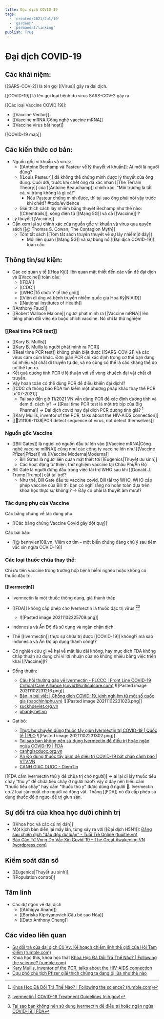 ```yaml
---
title: Đại dịch COVID-19
tags:
  - 'created/2021/Jul/10'
  - 'garden🏡'
  - 'permanent/linking'
publish: True
---
```

# Đại dịch COVID-19

## Các khái niệm:

[[SARS-COV-2]] là tên gọi [[Virus]] gây ra đại dịch.

[[COVID-19]] là tên gọi loại bệnh do virus SARS-COV-2 gây ra

[[Các loại Vaccine COVID 19]]:

- [[Vaccine Vector]]
- [[Vaccine mRNA|Công nghệ vaccine mRNA]]
- [[Vaccine virus bất hoạt]]

[[COVID-19 map]]

## Các kiến thức cơ bản:
- Nguồn gốc vi khuẩn và virus: 
	- [[Antoine Bechamp và Pasteur về lý thuyết vi khuẩn]]: Ai mới là người đúng?
	- [[Louis Pasteur]] đã không thể chứng minh được lý thuyết của ông đúng. Cuối đời, trước khi chết ông đã xác nhận [[The Terrain Theory]] của [[Antoine Beauchamp]] chính xác: "Môi trường là tất cả, vi trùng không là gì cả!"
		- Nếu Pasteur chứng minh được, thì tại sao ông phải nói vậy trước khi chết!? #todo/evidence 
	- Giải thích cách lây nhiễm bằng thuyết Bechamp như thế nào: [[Chemtrails]], sóng điện từ [[Mạng 5G]] và cả [[Vaccine]]!?
- Lý thuyết [[Vaccine]]
- Cần xem lại sự chính xác của nguồn gốc vi khuẩn và virus qua quyển sách [[@ Thomas S. Cowan, The Contagion Myth]]
	- Tóm tắt sách [[Tóm tắt sách truyền thuyết về sự lây nhiễm|ở đây]]
		- Mối liên quan [[Mạng 5G]] và sự bùng nổ [[Đại dịch COVID-19]] toàn cầu.

## Thông tin/sự kiện:
- Các cơ quan y tế [[Hoa Kỳ]] liên quan mật thiết đến các vấn đề đại dịch và [[Vaccine]] toàn cầu:
	- [[FDA]]
	- [[CDC]]
	- [[WHO|Tổ chức Y tế thế giới]]
	- [[Viện dị ứng và bệnh truyền nhiễm quốc gia Hoa Kỳ|NIAID]]
	- [[National Institutes of Health]]
- [[Anthony Fauci]]
- [[Robert Wallace Malone]] người phát minh ra [[Vaccine mRNA]] lên tiếng phản đối việc ép buộc chích vaccine. Nó chỉ là thử nghiệm
	
### [[Real time PCR test]]
- [[Kary B. Mullis]]
- [[Kary B. Mullis là người phát minh ra PCR]]
- [[Real time PCR test]] không phân biệt được [[SARS-COV-2]] và các virus cảm cúm khác. Đơn giản PCR chỉ xác định trong cơ thể bạn đang có nhiều vật chất di truyền tự do, và nó cũng có thể là các kháng thể do cơ thể tạo ra.
- Kết quả dương tính PCR tỉ lệ thuận với số vòng khuếch đại vật chất di truyền.
- Vậy hoàn toàn có thể dùng PCR để điều khiển đại dịch!?
- [[CDC đã thông báo FDA tìm kiếm một phương pháp khác thay thế PCR từ 07-2021]]
	- Tại sao đến giờ 11/2021 VN vẫn dùng PCR để xác định dương tính và đem đi cách ly?
-> [[Real time PCR test là một trò bịp của Big Pharma]]
-> Đại dịch covid hay đại dich PCR dương tính giả? [^1]
- [[Kary Mullis, inventor of the PCR, talks about the HIV-AIDS connection]]
- [[💬211106-1138|PCR detect sequence of virus, not detect themselves]]

### Nguồn gốc Vaccine
- [[Bill Gates]] là người có nguồn đầu tư lớn vào [[Vaccine mRNA|Công nghệ vaccine mRNA]] cũng như các công ty vaccine lớn như [[Vaccine Pfizer|Pfizer]] và [[Vaccine Moderna|Moderna]]
	- Bill Gates là người liên quan mật thiết tới [[Eugenics|Thuyết ưu sinh]]
	- Các hoạt động từ thiện, thử nghiệm vaccine tại Châu Phi/Ấn Độ
- Bill Gate là người đứng đầu trong việc tài trợ WHO sau khi [[Donald J. Trump|Trump]] cắt tài trợ!?
	- Như thế, Bill Gate đầu tư vaccine covid, Bill tài trợ WHO, WHO cấp phép vaccine của Bill thì bạn có nghĩ rằng nó hoàn toàn dựa trên khoa học thực sự không!?
-> Đây có phải là thuyết âm mưu!?

### Tác dụng phụ của Vaccine
Các bằng chứng về tác dụng phụ:

- [[Các bằng chứng Vaccine Covid gây đột quỵ]]

Các bài báo:

- [[@ benhvien108.vn, Viêm cơ tim – một biến chứng đáng chú ý sau tiêm vắc xin ngừa COVID-19]]

### Các loại thuốc chữa thay thế:
Chỉ ưu tiên vaccine trong trường hợp bệnh hiểm nghèo hoặc không có thuốc đặc trị.

#### [[Ivermectin]]
- Ivermectin là một thuốc thông dụng, giá thành thấp
- [[FDA]] không cấp phép cho Ivermectin là thuốc đặc trị virus [^2][^3]
	- ![[Pasted image 20211102225709.png]]
- Indonesia và Ấn Độ đã sử dụng và ngăn chặn dịch.
- Thế [[Ivermectin]] thực sự chữa trị được [[COVID-19]] không!? mà sao Indonesia và Ấn Độ áp dụng thành công!?
- Có nghiên cứu gì về hại về mặt lâu dài không, hay mục đích FDA không chấp thuận sử dụng chỉ vì lợi nhuận của nó không nhiều bằng việc triển khai [[Vaccine]]!?

- Đồng thuận: 
	- [Câu hỏi thường gặp về Ivermectin - FLCCC | Front Line COVID-19 Critical Care Alliance (covid19criticalcare.com)](https://covid19criticalcare.com/vi/ivermectin-trong-covid-19/c%C3%A2u-h%E1%BB%8Fi-th%C6%B0%E1%BB%9Dng-g%E1%BA%B7p-tr%C3%AAn-ivermectin/)
	![[Pasted image 20211102231216.png]]
	- [Bản in bài viết | Chống dịch COVID-19, kinh nghiệm từ một số quốc gia (baochinhphu.vn)](http://baochinhphu.vn/Utilities/PrintView.aspx?distributionid=445234)
			![[Pasted image 20211102231023.png]]
	- [suckhoeviet.org.vn](https://suckhoeviet.org.vn/an-do-dung-thuoc-ivermectin-trong-dieu-tri-va-phong-chong-covid-19-co-hieu-qua/)
	- [phaply.net.vn](https://phaply.net.vn/khong-co-ty-le-tiem-chung-cao-an-do-da-dung-phuong-phap-nao-khac-de-chong-dich-hieu-qua-a253232.html)
- Gạt bỏ:
	- [Thực hư chuyện dùng thuốc tẩy giun Ivermectin trị COVID-19 | Quốc tế | PLO](https://plo.vn/quoc-te/thuc-hu-chuyen-dung-thuoc-tay-giun-ivermectin-tri-covid19-1013052.html)
		![[Pasted image 20211102231302.png]]
	- [Tại sao bạn không nên sử dụng Ivermectin để điều trị hoặc ngăn ngừa COVID-19 | FDA](https://www.fda.gov/consumers/consumer-updates/tai-sao-ban-khong-nen-su-dung-ivermectin-de-dieu-tri-hoac-ngan-ngua-covid-19)
	- [canhgiacduoc.org.vn](http://canhgiacduoc.org.vn/CanhGiacDuoc/DiemTin/2027/Health-Canada-ivermectin-khong-duoc-cap-phep-trong-phong-va-dieu-tri-COVID-19.htm)
	- [Ấn Độ dùng thuốc tẩy giun để điều trị COVID-19 bất chấp cảnh báo | VTV.VN](https://vtv.vn/the-gioi/an-do-dung-thuoc-tay-giun-de-dieu-tri-covid-19-bat-chap-canh-bao-20210514192558648.htm)
	- [CANH GIAC DUOC - DiemTin](http://canhgiacduoc.org.vn/CanhGiacDuoc/DiemTin/2027/Health-Canada-ivermectin-khong-duoc-cap-phep-trong-phong-va-dieu-tri-COVID-19.htm)

[[FDA cấm Ivermectin thú y để chữa trị cho người]] -> ai lại đi lấy thuốc tiêu chảy "thú y" để chữa tiêu chảy ở người nào!? vậy ở đây nên hiểu cấm "thuốc tiêu chảy" hay cấm "thuốc thú y" được dùng ở người 🤣. Ivermectin có 2 loại sản xuất cho người và động vật. Thằng [[FDA]] nó đã cấp phép sử dụng thuốc đó ở người để trị giun sán.

## Sự dối trá của khoa học dưới chính trị
- [[Khoa học và các cú mị dân]]
- Một kịch bản diễn lại mấy lần, từng xảy ra với [[Đại dịch H5N1]]: [Đằng sau chiến dịch "đầu độc dư luận" - Tuổi Trẻ Online (tuoitre.vn)](https://tuoitre.vn/dang-sau-chien-dich-dau-doc-du-luan-358180.htm)
- [Báo Cáo Tử Vong Do Vắc Xin Covid-19 – The Great Awakening VN (wordpress.com)](https://thegreatawakeningvn.wordpress.com/2021/11/03/ban-bao-cao-tu-vong-do-vac-xin-covid-19/)

## Kiểm soát dân số
- [[Eugenics|Thuyết ưu sinh]]
- [[Population control]]

## Tâm linh
- Các dự ngôn về đại dịch
	- [[Abhigya Anand]]
	- [[Boriska Kipriyanovich|Cậu bé sao Hỏa]]
	- [[Dato Anthony Cheng]]

## Các video liên quan
- [Sự dối trá của đại dịch Cô Vy: Kế hoạch chiếm lĩnh thế giới của Hội Tam Điểm (rumble.com)](https://rumble.com/vnkz2o-s-di-tr-ca-i-dch-c-vy-k-hoch-chim-lnh-th-gii-ca-hi-tam-im.html)
- Khoa học this, khoa học that [Khoa Học Đã Dối Trá Thế Nào? | Following the science? (rumble.com)](https://rumble.com/vm69ne-khoa-hc-di-tr-th-no-following-the-science.html)
- [Kary Mullis, inventor of the PCR, talks about the HIV-AIDS connection](https://www.youtube.com/watch?app=desktop&v=9vuxibKj4z8)
- [Cựu phó chủ tịch Pfizer giải thích chúng ta đang bị lừa như thế nào](https://rumble.com/vmgm99-thng-ip-nhn-nh-cui-cng-michael-yeadon-interview-bn-full.html)

[^1]: [Khoa Học Đã Dối Trá Thế Nào? | Following the science? (rumble.com)](https://rumble.com/vm69ne-khoa-hc-di-tr-th-no-following-the-science.html)
[^2]: [Ivermectin | COVID-19 Treatment Guidelines (nih.gov)](https://www.covid19treatmentguidelines.nih.gov/therapies/antiviral-therapy/ivermectin/)
[^3]:[Tại sao bạn không nên sử dụng Ivermectin để điều trị hoặc ngăn ngừa COVID-19 | FDA](https://www.fda.gov/consumers/consumer-updates/tai-sao-ban-khong-nen-su-dung-ivermectin-de-dieu-tri-hoac-ngan-ngua-covid-19)
